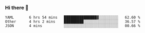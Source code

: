 ### Hi there 👋

<!--
**yeya24/yeya24** is a ✨ _special_ ✨ repository because its `README.md` (this file) appears on your GitHub profile.

Here are some ideas to get you started:

- 🔭 I’m currently working on ...
- 🌱 I’m currently learning ...
- 👯 I’m looking to collaborate on ...
- 🤔 I’m looking for help with ...
- 💬 Ask me about ...
- 📫 How to reach me: ...
- 😄 Pronouns: ...
- ⚡ Fun fact: ...
-->

<!--START_SECTION:waka-->
```text
YAML       6 hrs 54 mins   ███████████████▓░░░░░░░░░   62.60 % 
Other      4 hrs 2 mins    █████████░░░░░░░░░░░░░░░░   36.57 % 
JSON       4 mins          ░░░░░░░░░░░░░░░░░░░░░░░░░   00.66 % 
```
<!--END_SECTION:waka-->
